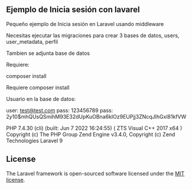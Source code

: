 
## Ejemplo de Inicia sesión con lavarel 

Pequeño ejemplo de Inicia sesión en Laravel usando middleware

Necesitas ejecutar las migraciones para crear 3 bases de datos, users, user_metadata, perfil

Tambien se adjunta base de datos 

Requiere:

composer install 


Requiere 
composer install 

Usuario en la base de datos: 

user: test@test.com
pass: 123456789
pass: $2y$10$mhQUsQSmihM93E32dUpKuOBna6kIOz9EUPjj3ZNcqJIhGxl81kfVW


PHP 7.4.30 (cli) (built: Jun  7 2022 16:24:55) ( ZTS Visual C++ 2017 x64 )
Copyright (c) The PHP Group
Zend Engine v3.4.0, Copyright (c) Zend Technologies
Laravel 9 

## License

The Laravel framework is open-sourced software licensed under the [MIT license](https://opensource.org/licenses/MIT).
